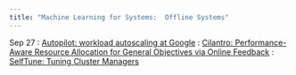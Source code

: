 ```yaml
---
title: "Machine Learning for Systems:  Offline Systems"
---
```

Sep 27 
: [Autopilot: workload autoscaling at Google](https://dl.acm.org/doi/pdf/10.1145/3342195.3387524) 
: [Cilantro: Performance-Aware Resource Allocation for General Objectives via Online Feedback](https://www.usenix.org/conference/osdi23/presentation/bhardwaj)
: [SelfTune: Tuning Cluster Managers](https://www.usenix.org/conference/nsdi23/presentation/karthikeyan)

